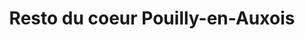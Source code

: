 ---
title: "Resto du coeur Pouilly-en-Auxois"
url: /pouilly-en-auxois/resto-du-coeur-pouilly-en-auxois/
shop: Gebrauchtwaren
---